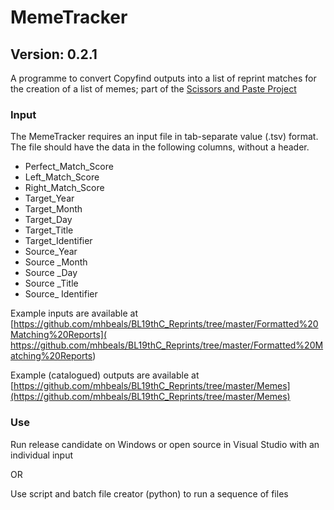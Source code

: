 # MemeTracker
## Version: 0.2.1

A programme to convert Copyfind outputs into a list of reprint matches for the creation of a list of memes; part of the [Scissors and Paste Project]( https://osf.io/nm2rq/)

### Input

The MemeTracker requires an input file in tab-separate value (.tsv) format. The file should have the data in the following columns, without a header.
+ Perfect_Match_Score
+ Left_Match_Score
+ Right_Match_Score
+ Target_Year
+ Target_Month	
+ Target_Day
+ Target_Title
+ Target_Identifier
+ Source_Year
+ Source _Month
+ Source _Day	
+ Source _Title 	
+ Source_ Identifier

Example inputs are available at [https://github.com/mhbeals/BL19thC_Reprints/tree/master/Formatted%20Matching%20Reports]( https://github.com/mhbeals/BL19thC_Reprints/tree/master/Formatted%20Matching%20Reports)

Example (catalogued) outputs are available at [https://github.com/mhbeals/BL19thC_Reprints/tree/master/Memes](https://github.com/mhbeals/BL19thC_Reprints/tree/master/Memes)

### Use

Run release candidate on Windows or open source in Visual Studio with an individual input

OR

Use script and batch file creator (python) to run a sequence of files
